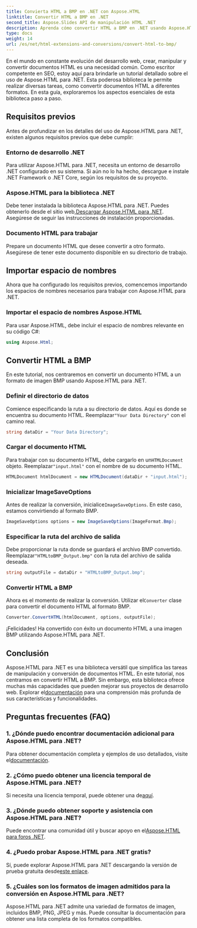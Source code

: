 ```yaml
---
title: Convierta HTML a BMP en .NET con Aspose.HTML
linktitle: Convertir HTML a BMP en .NET
second_title: Aspose.Slides API de manipulación HTML .NET
description: Aprenda cómo convertir HTML a BMP en .NET usando Aspose.HTML para .NET. Guía completa para desarrolladores web sobre cómo aprovechar Aspose.HTML para .NET.
type: docs
weight: 14
url: /es/net/html-extensions-and-conversions/convert-html-to-bmp/
---
```

En el mundo en constante evolución del desarrollo web, crear, manipular y convertir documentos HTML es una necesidad común. Como escritor competente en SEO, estoy aquí para brindarle un tutorial detallado sobre el uso de Aspose.HTML para .NET. Esta poderosa biblioteca le permite realizar diversas tareas, como convertir documentos HTML a diferentes formatos. En esta guía, exploraremos los aspectos esenciales de esta biblioteca paso a paso.

## Requisitos previos

Antes de profundizar en los detalles del uso de Aspose.HTML para .NET, existen algunos requisitos previos que debe cumplir:

### Entorno de desarrollo .NET

Para utilizar Aspose.HTML para .NET, necesita un entorno de desarrollo .NET configurado en su sistema. Si aún no lo ha hecho, descargue e instale .NET Framework o .NET Core, según los requisitos de su proyecto.

### Aspose.HTML para la biblioteca .NET

 Debe tener instalada la biblioteca Aspose.HTML para .NET. Puedes obtenerlo desde el sitio web,[Descargar Aspose.HTML para .NET](https://releases.aspose.com/html/net/). Asegúrese de seguir las instrucciones de instalación proporcionadas.

### Documento HTML para trabajar

Prepare un documento HTML que desee convertir a otro formato. Asegúrese de tener este documento disponible en su directorio de trabajo.

## Importar espacio de nombres

Ahora que ha configurado los requisitos previos, comencemos importando los espacios de nombres necesarios para trabajar con Aspose.HTML para .NET.

### Importar el espacio de nombres Aspose.HTML

Para usar Aspose.HTML, debe incluir el espacio de nombres relevante en su código C#:

```csharp
using Aspose.Html;
```

## Convertir HTML a BMP

En este tutorial, nos centraremos en convertir un documento HTML a un formato de imagen BMP usando Aspose.HTML para .NET.

### Definir el directorio de datos

Comience especificando la ruta a su directorio de datos. Aquí es donde se encuentra su documento HTML. Reemplazar`"Your Data Directory"` con el camino real.

```csharp
string dataDir = "Your Data Directory";
```

### Cargar el documento HTML

 Para trabajar con su documento HTML, debe cargarlo en un`HTMLDocument` objeto. Reemplazar`"input.html"` con el nombre de su documento HTML.

```csharp
HTMLDocument htmlDocument = new HTMLDocument(dataDir + "input.html");
```

### Inicializar ImageSaveOptions

 Antes de realizar la conversión, inicialice`ImageSaveOptions`. En este caso, estamos convirtiendo al formato BMP.

```csharp
ImageSaveOptions options = new ImageSaveOptions(ImageFormat.Bmp);
```

### Especificar la ruta del archivo de salida

 Debe proporcionar la ruta donde se guardará el archivo BMP convertido. Reemplazar`"HTMLtoBMP_Output.bmp"` con la ruta del archivo de salida deseada.

```csharp
string outputFile = dataDir + "HTMLtoBMP_Output.bmp";
```

### Convertir HTML a BMP

 Ahora es el momento de realizar la conversión. Utilizar el`Converter` clase para convertir el documento HTML al formato BMP.

```csharp
Converter.ConvertHTML(htmlDocument, options, outputFile);
```

¡Felicidades! Ha convertido con éxito un documento HTML a una imagen BMP utilizando Aspose.HTML para .NET.

## Conclusión

Aspose.HTML para .NET es una biblioteca versátil que simplifica las tareas de manipulación y conversión de documentos HTML. En este tutorial, nos centramos en convertir HTML a BMP. Sin embargo, esta biblioteca ofrece muchas más capacidades que pueden mejorar sus proyectos de desarrollo web. Explorar el[documentación](https://reference.aspose.com/html/net/) para una comprensión más profunda de sus características y funcionalidades.

## Preguntas frecuentes (FAQ)

### 1. ¿Dónde puedo encontrar documentación adicional para Aspose.HTML para .NET?

 Para obtener documentación completa y ejemplos de uso detallados, visite el[documentación](https://reference.aspose.com/html/net/).

### 2. ¿Cómo puedo obtener una licencia temporal de Aspose.HTML para .NET?

 Si necesita una licencia temporal, puede obtener una de[aquí](https://purchase.aspose.com/temporary-license/).

### 3. ¿Dónde puedo obtener soporte y asistencia con Aspose.HTML para .NET?

 Puede encontrar una comunidad útil y buscar apoyo en el[Aspose.HTML para foros .NET](https://forum.aspose.com/).

### 4. ¿Puedo probar Aspose.HTML para .NET gratis?

 Sí, puede explorar Aspose.HTML para .NET descargando la versión de prueba gratuita desde[este enlace](https://releases.aspose.com/).

### 5. ¿Cuáles son los formatos de imagen admitidos para la conversión en Aspose.HTML para .NET?

Aspose.HTML para .NET admite una variedad de formatos de imagen, incluidos BMP, PNG, JPEG y más. Puede consultar la documentación para obtener una lista completa de los formatos compatibles.
